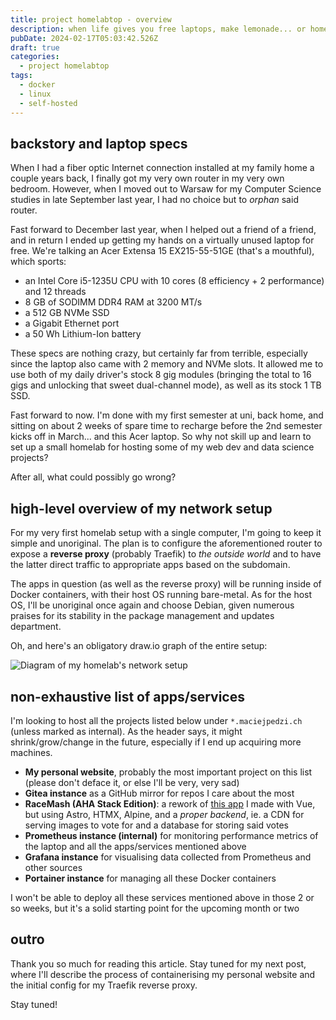 ```yaml
---
title: project homelabtop - overview
description: when life gives you free laptops, make lemonade... or home servers... or both
pubDate: 2024-02-17T05:03:42.526Z
draft: true
categories:
  - project homelabtop
tags:
  - docker
  - linux
  - self-hosted
---
```


## backstory and laptop specs

When I had a fiber optic Internet connection installed at my family home a couple years back, I finally got my very own router in my very own bedroom. However, when I moved out to Warsaw for my Computer Science studies in late September last year, I had no choice but to _orphan_ said router.

Fast forward to December last year, when I helped out a friend of a friend, and in return I ended up getting my hands on a virtually unused laptop for free. We're talking an Acer Extensa 15 EX215-55-51GE (that's a mouthful), which sports:

- an Intel Core i5-1235U CPU with 10 cores (8 efficiency + 2 performance) and 12 threads
- 8 GB of SODIMM DDR4 RAM at 3200 MT/s
- a 512 GB NVMe SSD
- a Gigabit Ethernet port
- a 50 Wh Lithium-Ion battery

These specs are nothing crazy, but certainly far from terrible, especially since the laptop also came with 2 memory and NVMe slots. It allowed me to use both of my daily driver's stock 8 gig modules (bringing the total to 16 gigs and unlocking that sweet dual-channel mode), as well as its stock 1 TB SSD.

Fast forward to now. I'm done with my first semester at uni, back home, and sitting on about 2 weeks of spare time to recharge before the 2nd semester kicks off in March... and this Acer laptop. So why not skill up and learn to set up a small homelab for hosting some of my web dev and data science projects?

After all, what could possibly go wrong?

## high-level overview of my network setup

For my very first homelab setup with a single computer, I'm going to keep it simple and unoriginal. The plan is to configure the aforementioned router to expose a **reverse proxy** (probably Traefik) to _the outside world_ and to have the latter direct traffic to appropriate apps based on the subdomain.

The apps in question (as well as the reverse proxy) will be running inside of Docker containers, with their host OS running bare-metal. As for the host OS, I'll be unoriginal once again and choose Debian, given numerous praises for its stability in the package management and updates department.

Oh, and here's an obligatory draw.io graph of the entire setup:

![Diagram of my homelab's network setup](/homelabtop-network-graph.png)

## non-exhaustive list of apps/services

I'm looking to host all the projects listed below under `*.maciejpedzi.ch` (unless marked as internal). As the header says, it might shrink/grow/change in the future, especially if I end up acquiring more machines.

- **My personal website**, probably the most important project on this list (please don't deface it, or else I'll be very, very sad)
- **Gitea instance** as a GitHub mirror for repos I care about the most
- **RaceMash (AHA Stack Edition)**: a rework of [this app](https://racemash.netlify.app/) I made with Vue, but using Astro, HTMX, Alpine, and a _proper backend_, ie. a CDN for serving images to vote for and a database for storing said votes
- **Prometheus instance (internal)** for monitoring performance metrics of the laptop and all the apps/services mentioned above
- **Grafana instance** for visualising data collected from Prometheus and other sources
- **Portainer instance** for managing all these Docker containers

I won't be able to deploy all these services mentioned above in those 2 or so weeks, but it's a solid starting point for the upcoming month or two

## outro

Thank you so much for reading this article. Stay tuned for my next post, where I'll describe the process of containerising my personal website and the initial config for my Traefik reverse proxy.

Stay tuned!
